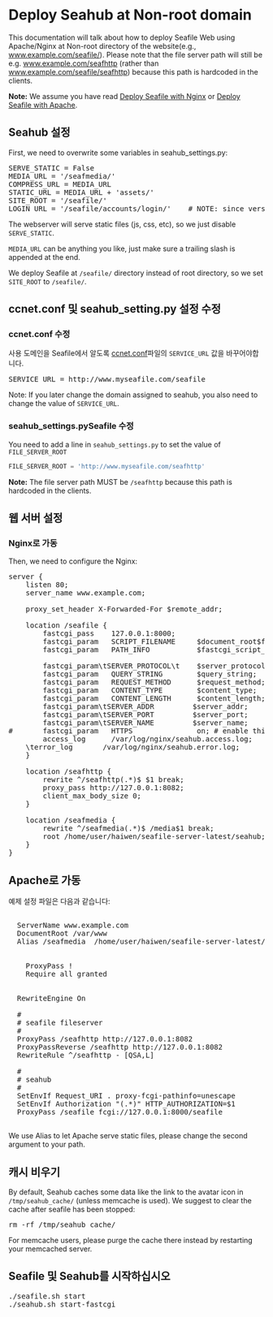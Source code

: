 # Deploy Seahub at Non-root domain
This documentation will talk about how to deploy Seafile Web using Apache/Nginx at Non-root directory of the website(e.g., www.example.com/seafile/). Please note that the file server path will still be e.g. www.example.com/seafhttp (rather than www.example.com/seafile/seafhttp) because this path is hardcoded in the clients.

**Note:** We assume you have read [Deploy Seafile with Nginx](deploy_with_nginx.md) or [Deploy Seafile with Apache](deploy_with_apache.md).

## Seahub 설정

First, we need to overwrite some variables in seahub_settings.py:

<pre>
SERVE_STATIC = False
MEDIA_URL = '/seafmedia/'
COMPRESS_URL = MEDIA_URL
STATIC_URL = MEDIA_URL + 'assets/'
SITE_ROOT = '/seafile/'
LOGIN_URL = '/seafile/accounts/login/'    # NOTE: since version 5.0.4
</pre>

The webserver will serve static files (js, css, etc), so we just disable <code>SERVE_STATIC</code>.

<code>MEDIA_URL</code> can be anything you like, just make sure a trailing slash is appended at the end.

We deploy Seafile at <code>/seafile/</code> directory instead of root directory, so we set <code>SITE_ROOT</code> to <code>/seafile/</code>.

## ccnet.conf 및 seahub_setting.py 설정 수정

### ccnet.conf 수정

사용 도메인을 Seafile에서 알도록 [ccnet.conf](../config/ccnet-conf.md)파일의 <code>SERVICE_URL</code> 값을 바꾸어야합니다.

<pre>
SERVICE_URL = http://www.myseafile.com/seafile
</pre>

Note: If you later change the domain assigned to seahub, you also need to change the value of  <code>SERVICE_URL</code>.

### seahub_settings.pySeafile 수정

You need to add a line in <code>seahub_settings.py</code> to set the value of `FILE_SERVER_ROOT`

```python
FILE_SERVER_ROOT = 'http://www.myseafile.com/seafhttp'
```
**Note:** The file server path MUST be `/seafhttp` because this path is hardcoded in the clients.


## 웹 서버 설정

### Nginx로 가동

Then, we need to configure the Nginx:

<pre>
server {
    listen 80;
    server_name www.example.com;

    proxy_set_header X-Forwarded-For $remote_addr;

    location /seafile {
        fastcgi_pass    127.0.0.1:8000;
        fastcgi_param   SCRIPT_FILENAME     $document_root$fastcgi_script_name;
        fastcgi_param   PATH_INFO           $fastcgi_script_name;

        fastcgi_param\tSERVER_PROTOCOL\t    $server_protocol;
        fastcgi_param   QUERY_STRING        $query_string;
        fastcgi_param   REQUEST_METHOD      $request_method;
        fastcgi_param   CONTENT_TYPE        $content_type;
        fastcgi_param   CONTENT_LENGTH      $content_length;
        fastcgi_param\tSERVER_ADDR         $server_addr;
        fastcgi_param\tSERVER_PORT         $server_port;
        fastcgi_param\tSERVER_NAME         $server_name;
#       fastcgi_param   HTTPS               on; # enable this line only if https is used
        access_log      /var/log/nginx/seahub.access.log;
    \terror_log       /var/log/nginx/seahub.error.log;
    }

    location /seafhttp {
        rewrite ^/seafhttp(.*)$ $1 break;
        proxy_pass http://127.0.0.1:8082;
        client_max_body_size 0;
    }

    location /seafmedia {
        rewrite ^/seafmedia(.*)$ /media$1 break;
        root /home/user/haiwen/seafile-server-latest/seahub;
    }
}
</pre>


## Apache로 가동

예제 설정 파일은 다음과 같습니다:

<pre>
<VirtualHost *:80>
  ServerName www.example.com
  DocumentRoot /var/www
  Alias /seafmedia  /home/user/haiwen/seafile-server-latest/seahub/media

  <Location /seafmedia>
    ProxyPass !
    Require all granted
  </Location>

  RewriteEngine On

  #
  # seafile fileserver
  #
  ProxyPass /seafhttp http://127.0.0.1:8082
  ProxyPassReverse /seafhttp http://127.0.0.1:8082
  RewriteRule ^/seafhttp - [QSA,L]

  #
  # seahub
  #
  SetEnvIf Request_URI . proxy-fcgi-pathinfo=unescape
  SetEnvIf Authorization "(.*)" HTTP_AUTHORIZATION=$1
  ProxyPass /seafile fcgi://127.0.0.1:8000/seafile
</VirtualHost>
</pre>

We use Alias to let Apache serve static files, please change the second argument to your path.

## 캐시 비우기

By default, Seahub caches some data like the link to the avatar icon in `/tmp/seahub_cache/` (unless memcache is used). We suggest to clear the cache after seafile has been stopped:

<pre>
rm -rf /tmp/seahub_cache/
</pre>

For memcache users, please purge the cache there instead by restarting your memcached server.

## Seafile 및 Seahub를 시작하십시오

<pre>
./seafile.sh start
./seahub.sh start-fastcgi
</pre>


